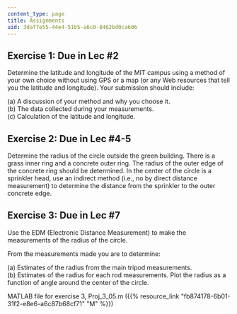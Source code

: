 ```yaml
---
content_type: page
title: Assignments
uid: 3daf7e55-44e4-51b5-a6c0-8462bd0ca606
---
```


Exercise 1: Due in Lec #2
-------------------------

Determine the latitude and longitude of the MIT campus using a method of your own choice without using GPS or a map (or any Web resources that tell you the latitude and longitude). Your submission should include:

(a) A discussion of your method and why you choose it.  
(b) The data collected during your measurements.  
(c) Calculation of the latitude and longitude.

Exercise 2: Due in Lec #4-5
---------------------------

Determine the radius of the circle outside the green building. There is a grass inner ring and a concrete outer ring. The radius of the outer edge of the concrete ring should be determined. In the center of the circle is a sprinkler head, use an indirect method (i.e., no by direct distance measurement) to determine the distance from the sprinkler to the outer concrete edge.

Exercise 3: Due in Lec #7
-------------------------

Use the EDM (Electronic Distance Measurement) to make the measurements of the radius of the circle.

From the measurements made you are to determine:

(a) Estimates of the radius from the main tripod measurements.  
(b) Estimates of the radius for each rod measurements. Plot the radius as a function of angle around the center of the circle.

MATLAB file for exercise 3, Proj\_3\_05.m ({{% resource_link "fb874178-6b01-31f2-e8e6-a6c87b68cf71" "M" %}})